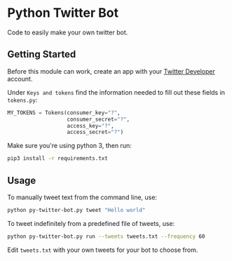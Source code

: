 # Python Twitter Bot

Code to easily make your own twitter bot.

## Getting Started
Before this module can work, create an app with your [Twitter Developer](https://developer.twitter.com) account.

Under `Keys and tokens` find the information needed to fill out these fields in `tokens.py`:
```python
MY_TOKENS = Tokens(consumer_key="?",
                   consumer_secret="?",
                   access_key="?",
                   access_secret="?")
```

Make sure you're using python 3, then run:
```bash
pip3 install -r requirements.txt
```

## Usage
To manually tweet text from the command line, use:
```bash
python py-twitter-bot.py tweet "Hello world"
```

To tweet indefinitely from a predefined file of tweets, use:
```bash
python py-twitter-bot.py run --tweets tweets.txt --frequency 60
```
Edit `tweets.txt` with your own tweets for your bot to choose from.

